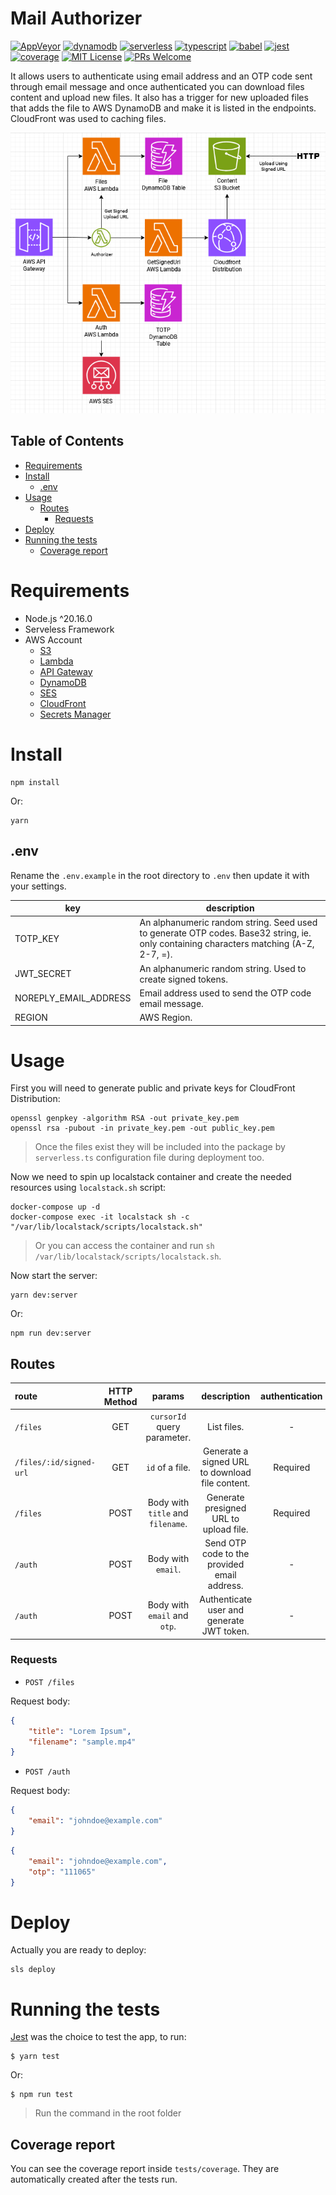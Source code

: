 # Mail Authorizer
[![AppVeyor](https://img.shields.io/appveyor/build/diegovictor/mail-authorizer?logo=appveyor&style=flat-square)](https://ci.appveyor.com/project/DiegoVictor/mail-authorizer)
[![dynamodb](https://img.shields.io/badge/dynamodb-3.624.0-4053D6?style=flat-square&logo=amazondynamodb)](https://aws.amazon.com/dynamodb)
[![serverless](https://img.shields.io/badge/serverless-3.40.0-FD5750?style=flat-square&logo=serverless)](https://www.serverless.com/)
[![typescript](https://img.shields.io/badge/typescript-4.9.5-3178c6?style=flat-square&logo=typescript)](https://www.typescriptlang.org/)
[![babel](https://img.shields.io/badge/babel-7.25.2-F9DC3E?style=flat-square&logo=babel)](https://babeljs.io/)
[![jest](https://img.shields.io/badge/jest-29.7.0-brightgreen?style=flat-square&logo=jest)](https://jestjs.io/)
[![coverage](https://img.shields.io/codecov/c/gh/DiegoVictor/mail-authorizer?logo=codecov&style=flat-square)](https://codecov.io/gh/DiegoVictor/mail-authorizer)
[![MIT License](https://img.shields.io/badge/license-MIT-green?style=flat-square)](https://raw.githubusercontent.com/DiegoVictor/mail-authorizer/refs/heads/main/LICENSE)
[![PRs Welcome](https://img.shields.io/badge/PRs-welcome-brightgreen.svg?style=flat-square)](http://makeapullrequest.com)

It allows users to authenticate using email address and an OTP code sent through email message and once authenticated you can download files content and upload new files. It also has a trigger for new uploaded files that adds the file to AWS DynamoDB and make it is listed in the endpoints. CloudFront was used to caching files.

![Infrastructure Diagram](https://raw.githubusercontent.com/DiegoVictor/mail-authorizer/refs/heads/main/MailAuthorizer.drawio.png)

## Table of Contents
* [Requirements](#requirements)
* [Install](#install)
  * [.env](#env)
* [Usage](#usage)
  * [Routes](#routes)
    * [Requests](#requests)
* [Deploy](#deploy)
* [Running the tests](#running-the-tests)
  * [Coverage report](#coverage-report)

# Requirements
* Node.js ^20.16.0
* Serveless Framework
* AWS Account
  * [S3](https://aws.amazon.com/s3)
  * [Lambda](https://aws.amazon.com/lambda)
  * [API Gateway](https://aws.amazon.com/api-gateway)
  * [DynamoDB](https://aws.amazon.com/dynamodb)
  * [SES](https://aws.amazon.com/pt/ses)
  * [CloudFront](https://aws.amazon.com/pt/cloudfront)
  * [Secrets Manager](https://aws.amazon.com/pt/secrets-manager)

# Install
```
npm install
```
Or:
```
yarn
```

## .env
Rename the `.env.example` in the root directory to `.env` then update it with your settings.

|key|description
|---|---
|TOTP_KEY|An alphanumeric random string. Seed used to generate OTP codes. Base32 string, ie. only containing characters matching (A-Z, 2-7, =).
|JWT_SECRET|An alphanumeric random string. Used to create signed tokens.
|NOREPLY_EMAIL_ADDRESS|Email address used to send the OTP code email message.
|REGION|AWS Region.

# Usage
First you will need to generate public and private keys for CloudFront Distribution:

```shell
openssl genpkey -algorithm RSA -out private_key.pem
openssl rsa -pubout -in private_key.pem -out public_key.pem
```
> Once the files exist they will be included into the package by `serverless.ts` configuration file during deployment too.

Now we need to spin up localstack container and create the needed resources using `localstack.sh` script:
```shell
docker-compose up -d
docker-compose exec -it localstack sh -c "/var/lib/localstack/scripts/localstack.sh"
```
> Or you can access the container and run `sh /var/lib/localstack/scripts/localstack.sh`.

Now start the server:
```shell
yarn dev:server
```
Or:
```shell
npm run dev:server
```

## Routes
|route|HTTP Method|params|description|authentication
|:---|:---:|:---:|:---:|:---:
|`/files`|GET|`cursorId` query parameter.|List files.| -
|`/files/:id/signed-url`|GET|`id` of a file.|Generate a signed URL to download file content.|Required
|`/files`|POST|Body with `title` and `filename`.|Generate presigned URL to upload file.|Required
|`/auth`|POST|Body with `email`.|Send OTP code to the provided email address.| -
|`/auth`|POST|Body with `email` and `otp`.|Authenticate user and generate JWT token.| -

### Requests

* `POST /files`

Request body:
```json
{
    "title": "Lorem Ipsum",
    "filename": "sample.mp4"
}
```

* `POST /auth`

Request body:
```json
{
    "email": "johndoe@example.com"
}
```

```json
{
    "email": "johndoe@example.com",
    "otp": "111065"
}
```

# Deploy
Actually you are ready to deploy:
```shell
sls deploy
```

# Running the tests
[Jest](https://jestjs.io/) was the choice to test the app, to run:
```
$ yarn test
```
Or:
```
$ npm run test
```
> Run the command in the root folder

## Coverage report
You can see the coverage report inside `tests/coverage`. They are automatically created after the tests run.
